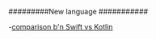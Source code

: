 


#########New language ###########

-[comparison b'n Swift vs Kotlin](http://nilhcem.com/swift-is-like-kotlin/)
